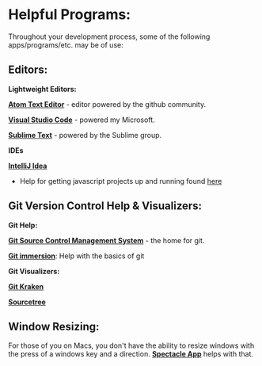 # Helpful Programs: 

Throughout your development process, some of the following apps/programs/etc. may be of use: 



## Editors: 

**Lightweight Editors:** 

[**Atom Text Editor**](https://atom.io/) - editor powered by the github community. 

**[Visual Studio Code](https://code.visualstudio.com/)** -  powered my Microsoft. 

[**Sublime Text**](https://www.sublimetext.com/) -  powered by the Sublime group.



**IDEs**

[**IntelliJ Idea**](https://www.jetbrains.com/idea/)

- Help for getting javascript projects up and running found [here](https://www.jetbrains.com/help/idea/javascript-specific-guidelines.html)

## Git Version Control Help & Visualizers: 

**Git Help:**

**[Git Source Control Management System](https://git-scm.com/)** - the home for git. 

[**Git immersion**](http://gitimmersion.com/): Help with the basics of git



**Git Visualizers:**

[**Git Kraken**](https://www.gitkraken.com/) 

[**Sourcetree**](https://www.sourcetreeapp.com/)  



## Window Resizing: 

For those of you on Macs, you don't have the ability to resize windows with the press of a windows key and a direction. [**Spectacle App**](https://www.spectacleapp.com/) helps with that. 

